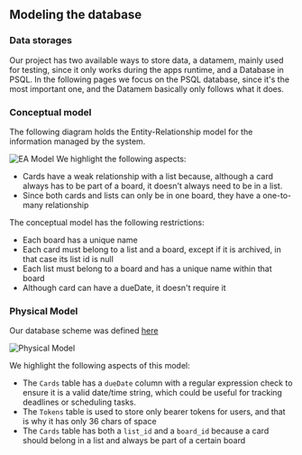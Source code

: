 ## Modeling the database

### Data storages

Our project has two available ways to store data, a datamem, mainly used for testing, since it only works during the
apps runtime, and a Database in PSQL. In the following pages we focus on the PSQL database, since it's the most
important one, and the Datamem basically only follows what it does.

### Conceptual model ###

The following diagram holds the Entity-Relationship model for the information managed by the system.

![EA Model](https://github.com/isel-leic-ls/2223-2-LEIC41N-G01/blob/main/docs/images/EAModel.png?raw=true)
We highlight the following aspects:

* Cards have a weak relationship with a list because, although a card always has to be part of a board, it doesn't
  always
  need to be in a list.
* Since both cards and lists can only be in one board, they have a one-to-many relationship

The conceptual model has the following restrictions:

* Each board has a unique name
* Each card must belong to a list and a board, except if it is archived, in that case its list id is null
* Each list must belong to a board and has a unique name within that board
* Although card can have a dueDate, it doesn't require it

### Physical Model ###

Our database scheme was
defined [here](https://github.com/isel-leic-ls/2223-2-LEIC41N-G01/blob/main/src/main/sql/createSchema.sql)

![Physical Model](https://github.com/isel-leic-ls/2223-2-LEIC41N-G01/blob/main/docs/images/DBDiagram.png?raw=true)

We highlight the following aspects of this model:

* The `Cards` table has a `dueDate` column with a regular expression check to ensure it is a valid date/time string,
  which could be useful for tracking deadlines or scheduling tasks.
* The `Tokens` table is used to store only bearer tokens for users, and that is why it has only 36 chars of space
* The `Cards` table has both a `list_id` and a `board_id` because a card should belong in a list and always be part of a
  certain board